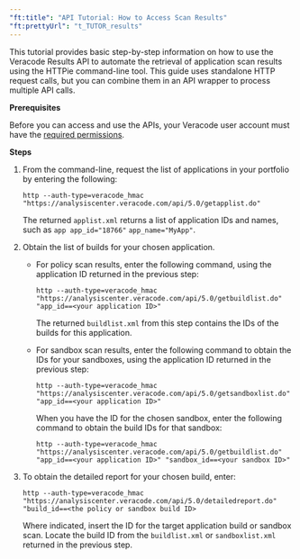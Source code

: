 ```yaml
---
"ft:title": "API Tutorial: How to Access Scan Results"
"ft:prettyUrl": "t_TUTOR_results"
---
```

This tutorial provides basic step-by-step information on how to use the Veracode Results API to automate the retrieval of application scan results using the HTTPie command-line tool. This guide uses standalone HTTP request calls, but you can combine them in an API wrapper to process multiple API calls.

<p font-size="13pt"><b>Prerequisites</b></p>

Before you can access and use the APIs, your Veracode user account must have the [required permissions](https://docs.veracode.com/r/c_API_roles_details).

<p font-size="13pt"><b>Steps</b></p>

1.  From the command-line, request the list of applications in your portfolio by entering the following:

    ```shell
    http --auth-type=veracode_hmac "https://analysiscenter.veracode.com/api/5.0/getapplist.do"
    ```

    The returned `applist.xml` returns a list of application IDs and names, such as `app app_id="18766"` `app_name="MyApp"`.

2.  Obtain the list of builds for your chosen application.

    -   For policy scan results, enter the following command, using the application ID returned in the previous step:

        ```shell
        http --auth-type=veracode_hmac "https://analysiscenter.veracode.com/api/5.0/getbuildlist.do" "app_id==<your application ID>"
        ```

        The returned `buildlist.xml` from this step contains the IDs of the builds for this application.

    -   For sandbox scan results, enter the following command to obtain the IDs for your sandboxes, using the application ID returned in the previous step:

        ```shell
        http --auth-type=veracode_hmac "https://analysiscenter.veracode.com/api/5.0/getsandboxlist.do" "app_id==<your application ID>"
        ```

        When you have the ID for the chosen sandbox, enter the following command to obtain the build IDs for that sandbox:

        ```shell
        http --auth-type=veracode_hmac "https://analysiscenter.veracode.com/api/5.0/getbuildlist.do" "app_id==<your application ID>" "sandbox_id==<your sandbox ID>"
        ```

3.  To obtain the detailed report for your chosen build, enter:

    ```shell
    http --auth-type=veracode_hmac "https://analysiscenter.veracode.com/api/5.0/detailedreport.do" "build_id==<the policy or sandbox build ID>
    ```

    Where indicated, insert the ID for the target application build or sandbox scan. Locate the build ID from the `buildlist.xml` or `sandboxlist.xml` returned in the previous step.


